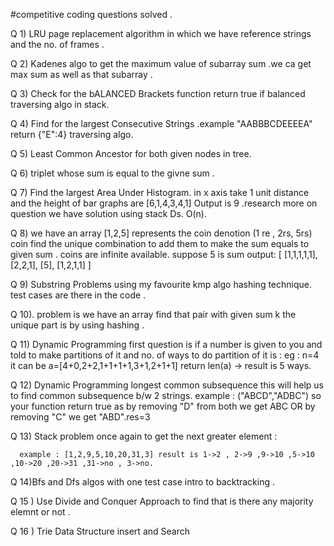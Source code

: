 #competitive coding questions solved . 


Q 1)  LRU page replacement algorithm in which we have reference 
      strings and the no. of frames .

Q 2)  Kadenes algo to get the maximum value of subarray sum .we ca get max sum as well as
      that subarray .

Q 3) Check for the bALANCED Brackets function return true if balanced traversing algo in stack.

Q 4) Find for the largest Consecutive Strings .example "AABBBCDEEEEA" return {"E":4} traversing algo.

Q 5) Least Common Ancestor for both given nodes in tree.

Q 6) triplet whose sum is equal to the givne sum .

Q 7) Find the largest Area Under Histogram.
     in x axis take 1 unit distance and the height of bar graphs are
     [6,1,4,3,4,1] Output is 9 .research more on question we have solution 
     using stack Ds. O(n).

Q 8) we have an array [1,2,5] represents the coin denotion (1 re , 2rs, 5rs) coin 
     find the unique combination to add them to
     make the sum equals to given sum . coins are infinite available.
     suppose 5 is sum 
     output: [
                [1,1,1,1,1],
                [2,2,1],
                [5],
                [1,2,1,1]
              ]  

Q 9) Substring Problems using my favourite kmp algo hashing technique.
     test cases are there in the code .

Q 10). problem is we have an array find that pair with given sum k 
       the unique part is by using hashing .


Q 11) Dynamic Programming first question is if a number is given to you and told to make partitions of it
      and no. of ways to do partition of it is : eg : n=4    it can be a=[4+0,2+2,1+1+1+1,3+1,2+1+1] return len(a) -> result is 5 ways.

Q 12) Dynamic Programming longest common subsequence this will help us to find common subsequence b/w 2 strings.
      example : ("ABCD","ADBC") so your function return true as by removing "D" from both we get ABC OR by removing "C" we get "ABD".res=3


Q 13) Stack problem once again to get the next greater element : 

      example : [1,2,9,5,10,20,31,3] result is 1->2 , 2->9 ,9->10 ,5->10 ,10->20 ,20->31 ,31->no , 3->no.

 Q 14)Bfs and Dfs algos with one test case intro to backtracking .
 
 Q 15 ) Use Divide and Conquer Approach to find that is there any majority elemnt or not .


Q 16 ) Trie Data Structure insert and Search
